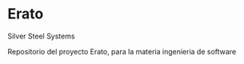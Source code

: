 # Erato

Silver Steel Systems 

Repositorio del proyecto Erato, para la materia ingenieria de software

